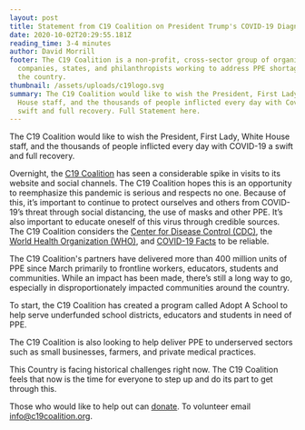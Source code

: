 ```yaml
---
layout: post
title: Statement from C19 Coalition on President Trump's COVID-19 Diagnosis
date: 2020-10-02T20:29:55.181Z
reading_time: 3-4 minutes
author: David Morrill
footer: The C19 Coalition is a non-profit, cross-sector group of organizations,
  companies, states, and philanthropists working to address PPE shortages across
  the country.
thumbnail: /assets/uploads/c19logo.svg
summary: The C19 Coalition would like to wish the President, First Lady, White
  House staff, and the thousands of people inflicted every day with Covid-19 a
  swift and full recovery. Full Statement here.
---
```

The C19 Coalition would like to wish the President, First Lady, White House staff, and the thousands of people inflicted every day with COVID-19 a swift and full recovery.

Overnight, the [C19 Coalition](c19coalition.org) has seen a considerable spike in visits to its website and social channels. The C19 Coalition hopes this is an opportunity to reemphasize this pandemic is serious and respects no one. Because of this, it’s important to continue to protect ourselves and others from COVID-19’s threat through social distancing, the use of masks and other PPE. It’s also important to educate oneself of this virus through credible sources. The C19 Coalition considers the [Center for Disease Control (CDC)](https://www.cdc.gov/coronavirus/2019-nCoV/index.html), the [World Health Organization (WHO)](https://www.who.int/emergencies/diseases/novel-coronavirus-2019), and [COVID-19 Facts](https://www.covid-19facts.com/) to be reliable.

The C19 Coalition's partners have delivered more than 400 million units of PPE since March primarily to frontline workers, educators, students and communities. While an impact has been made, there’s still a long way to go, especially in disproportionately impacted communities around the country.

To start, the C19 Coalition has created a program called Adopt A School to help serve underfunded school districts, educators and students in need of PPE.

The C19 Coalition is also looking to help deliver PPE to underserved sectors such as small businesses, farmers, and private medical practices.

This Country is facing historical challenges right now. The C19 Coalition feels that now is the time for everyone to step up and do its part to get through this.

Those who would like to help out can [donate](https://ecf.networkforgood.com/projects/52889-c19-coalition). To volunteer email [info@c19coalition.org](mailto:info@c19coalition.org).